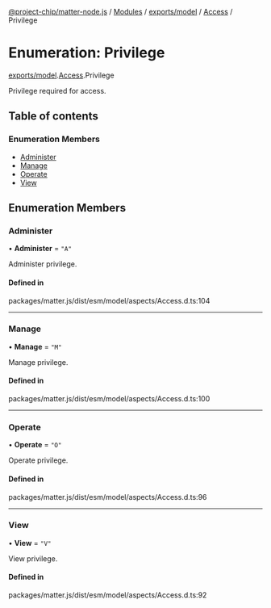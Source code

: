 [@project-chip/matter-node.js](../README.md) / [Modules](../modules.md) / [exports/model](../modules/exports_model.md) / [Access](../modules/exports_model.Access.md) / Privilege

# Enumeration: Privilege

[exports/model](../modules/exports_model.md).[Access](../modules/exports_model.Access.md).Privilege

Privilege required for access.

## Table of contents

### Enumeration Members

- [Administer](exports_model.Access.Privilege.md#administer)
- [Manage](exports_model.Access.Privilege.md#manage)
- [Operate](exports_model.Access.Privilege.md#operate)
- [View](exports_model.Access.Privilege.md#view)

## Enumeration Members

### Administer

• **Administer** = ``"A"``

Administer privilege.

#### Defined in

packages/matter.js/dist/esm/model/aspects/Access.d.ts:104

___

### Manage

• **Manage** = ``"M"``

Manage privilege.

#### Defined in

packages/matter.js/dist/esm/model/aspects/Access.d.ts:100

___

### Operate

• **Operate** = ``"O"``

Operate privilege.

#### Defined in

packages/matter.js/dist/esm/model/aspects/Access.d.ts:96

___

### View

• **View** = ``"V"``

View privilege.

#### Defined in

packages/matter.js/dist/esm/model/aspects/Access.d.ts:92
